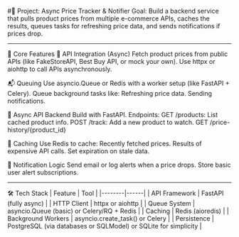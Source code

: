 #🚀 Project: Async Price Tracker & Notifier
Goal:
Build a backend service that pulls product prices from multiple e-commerce APIs, caches the results, queues tasks for refreshing price data, and sends notifications if prices drop.

---

🧱 Core Features
📡 API Integration (Async)
Fetch product prices from public APIs (like FakeStoreAPI, Best Buy API, or mock your own).
Use httpx or aiohttp to call APIs asynchronously.

📬 Queuing
Use asyncio.Queue or Redis with a worker setup (like FastAPI + Celery).
Queue background tasks like:
Refreshing price data.
Sending notifications.

🚀 Async API Backend
Build with FastAPI.
Endpoints:
GET /products: List cached product info.
POST /track: Add a new product to watch.
GET /price-history/{product_id}

🧠 Caching
Use Redis to cache:
Recently fetched prices.
Results of expensive API calls.
Set expiration on stale data.

🔔 Notification Logic
Send email or log alerts when a price drops.
Store basic user alert subscriptions.

---

🛠️ Tech Stack
| Feature | Tool |
|--------|------|
| API Framework | FastAPI (fully async) |
| HTTP Client | httpx or aiohttp |
| Queue System | asyncio.Queue (basic) or Celery/RQ + Redis |
| Caching | Redis (aioredis) |
| Background Workers | asyncio.create_task() or Celery |
| Persistence | PostgreSQL (via databases or SQLModel) or SQLite for simplicity |
